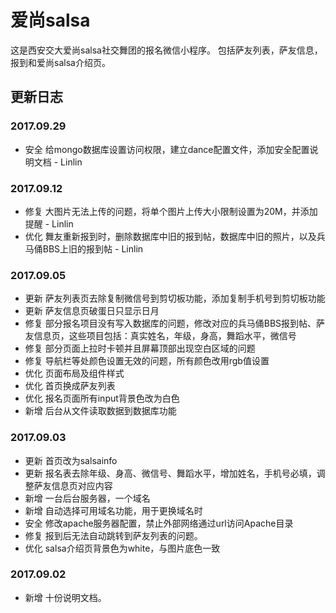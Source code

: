 # 爱尚salsa
这是西安交大爱尚salsa社交舞团的报名微信小程序。
包括萨友列表，萨友信息，报到和爱尚salsa介绍页。
## 更新日志
### 2017.09.29
* 安全 给mongo数据库设置访问权限，建立dance配置文件，添加安全配置说明文档 - Linlin
### 2017.09.12
* 修复 大图片无法上传的问题，将单个图片上传大小限制设置为20M，并添加提醒 - Linlin
* 优化 舞友重新报到时，删除数据库中旧的报到帖，数据库中旧的照片，以及兵马俑BBS上旧的报到帖 - Linlin
### 2017.09.05
* 更新 萨友列表页去除复制微信号到剪切板功能，添加复制手机号到剪切板功能
* 更新 萨友信息页破蛋日只显示日月
* 修复 部分报名项目没有写入数据库的问题，修改对应的兵马俑BBS报到帖、萨友信息页，这些项目包括：真实姓名，年级，身高，舞蹈水平，微信号
* 修复 部分页面上拉时卡顿并且屏幕顶部出现空白区域的问题
* 修复 导航栏等处颜色设置无效的问题，所有颜色改用rgb值设置
* 优化 页面布局及组件样式
* 优化 首页换成萨友列表
* 优化 报名页面所有input背景色改为白色
* 新增 后台从文件读取数据到数据库功能
### 2017.09.03
* 更新 首页改为salsainfo
* 更新 报名表去除年级、身高、微信号、舞蹈水平，增加姓名，手机号必填，调整萨友信息页对应内容
* 新增 一台后台服务器，一个域名
* 新增 自动选择可用域名功能，用于更换域名时
* 安全 修改apache服务器配置，禁止外部网络通过url访问Apache目录
* 修复 报到后无法自动跳转到萨友列表的问题。
* 优化 salsa介绍页背景色为white，与图片底色一致
### 2017.09.02
* 新增 十份说明文档。